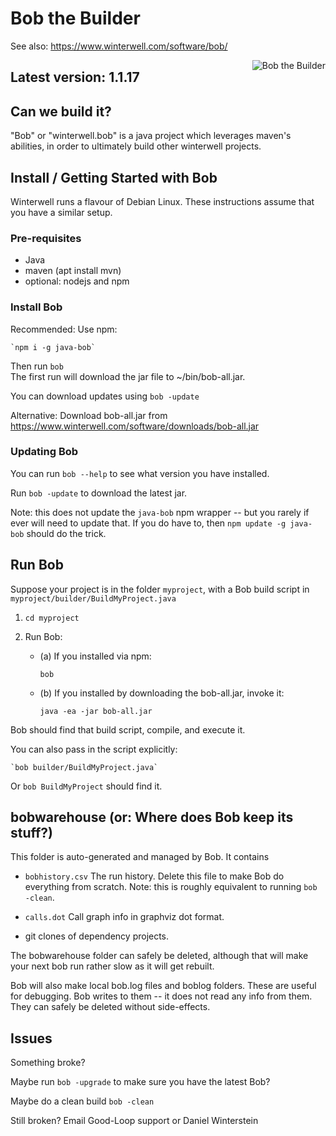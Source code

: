 
# Bob the Builder

See also: https://www.winterwell.com/software/bob/

<img style='float:right; max-height:200px;' src='https://www.winterwell.com/res/images/bob-the-builder-edited-scaled.png' alt='Bob the Builder'>

## Latest version: 1.1.17

## Can we build it?

"Bob" or "winterwell.bob" is a java project which leverages maven's abilities, in order to ultimately build other winterwell projects.

## Install / Getting Started with Bob

Winterwell runs a flavour of Debian Linux. These instructions assume that you have a similar setup.

### Pre-requisites

 - Java
 - maven (apt install mvn)
 - optional: nodejs and npm

### Install Bob

Recommended: Use npm:   

	`npm i -g java-bob`

Then run `bob`   
The first run will download the jar file to ~/bin/bob-all.jar.

You can download updates using `bob -update`

Alternative: Download bob-all.jar from <https://www.winterwell.com/software/downloads/bob-all.jar>

### Updating Bob

You can run `bob --help` to see what version you have installed.

Run `bob -update` to download the latest jar.

Note: this does not update the `java-bob` npm wrapper -- but you rarely if ever will need to update that.
If you do have to, then `npm update -g java-bob` should do the trick.

## Run Bob

Suppose your project is in the folder `myproject`, with a Bob build script in `myproject/builder/BuildMyProject.java` 

1. `cd myproject`

2. Run Bob:
	- (a) If you installed via npm:
	   
		`bob`

	- (b) If you installed by downloading the bob-all.jar, invoke it:
	
		`java -ea -jar bob-all.jar`

Bob should find that build script, compile, and execute it.

You can also pass in the script explicitly:

	`bob builder/BuildMyProject.java`
	
Or 	`bob BuildMyProject` should find it.


## bobwarehouse (or: Where does Bob keep its stuff?)

This folder is auto-generated and managed by Bob. It contains

 - `bobhistory.csv` The run history. Delete this file to make Bob do everything from scratch.
 Note: this is roughly equivalent to running `bob -clean`.
 
 - `calls.dot` Call graph info in graphviz dot format.

 - git clones of dependency projects.
 
The bobwarehouse folder can safely be deleted, although that will make your next bob run rather slow as it will get rebuilt.

Bob will also make local bob.log files and boblog folders. These are useful for debugging.
Bob writes to them -- it does not read any info from them. They can safely be deleted without
side-effects.  

## Issues

Something broke? 

Maybe run `bob -upgrade` to make sure you have the latest Bob?

Maybe do a clean build `bob -clean`

Still broken? Email Good-Loop support or Daniel Winterstein
